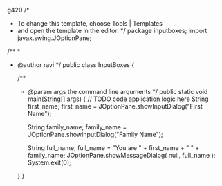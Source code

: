 g420
/*
 * To change this template, choose Tools | Templates
 * and open the template in the editor.
 */
package inputboxes;
import javax.swing.JOptionPane;

/**
 *
 * @author ravi
 */
public class InputBoxes {

    /**
     * @param args the command line arguments
     */
    public static void main(String[] args) {
        // TODO code application logic here
        String first_name;
        first_name = JOptionPane.showInputDialog("First Name");


        
        String family_name;
        family_name = JOptionPane.showInputDialog("Family Name");


        String full_name;
        full_name = "You are " + first_name + " " + family_name;
        JOptionPane.showMessageDialog( null, full_name );
        System.exit(0);
        
        
        
        
    }
}
